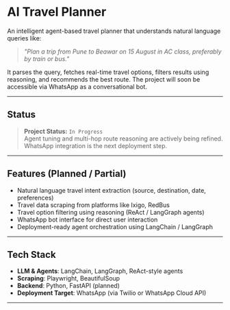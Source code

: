 # AI Travel Planner 

An intelligent agent-based travel planner that understands natural language queries like:

> *"Plan a trip from Pune to Beawar on 15 August in AC class, preferably by train or bus."*

It parses the query, fetches real-time travel options, filters results using reasoning, and recommends the best route. The project will soon be accessible via WhatsApp as a conversational bot.

---

## Status

> **Project Status:** `In Progress`   
Agent tuning and multi-hop route reasoning are actively being refined.  
WhatsApp integration is the next deployment step.

---

## Features (Planned / Partial)

-  Natural language travel intent extraction (source, destination, date, preferences)
-  Travel data scraping from platforms like Ixigo, RedBus
-  Travel option filtering using reasoning (ReAct / LangGraph agents)
-  WhatsApp bot interface for direct user interaction
-  Deployment-ready agent orchestration using LangChain / LangGraph

---

##  Tech Stack

- **LLM & Agents**: LangChain, LangGraph, ReAct-style agents
- **Scraping**: Playwright, BeautifulSoup
- **Backend**: Python, FastAPI (planned)
- **Deployment Target**: WhatsApp (via Twilio or WhatsApp Cloud API)

---